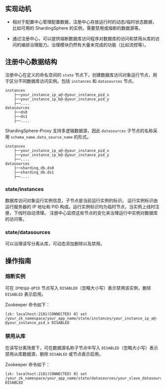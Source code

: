
## 实现动机

- 相对于配置中心管理配置数据，注册中心存放运行时的动态/临时状态数据，比如可用的 ShardingSphere 的实例，需要禁用或熔断的数据源等。

- 通过注册中心，可以提供熔断数据库访问程序对数据库的访问和禁用从库的访问的编排治理能力。治理模块仍然有大量未完成的功能（比如流控等）。

## 注册中心数据结构

注册中心在定义的命名空间的 `state` 节点下，创建数据库访问对象运行节点，用于区分不同数据库访问实例。包括 `instances` 和 `datasources` 节点。

```
instances
    ├──your_instance_ip_a@-@your_instance_pid_x
    ├──your_instance_ip_b@-@your_instance_pid_y
    ├──....
datasources
    ├──ds0
    ├──ds1
    ├──....
```

ShardingSphere-Proxy 支持多逻辑数据源，因此 `datasources` 子节点的名称采用 `schema_name.data_source_name` 的形式。

```
instances
    ├──your_instance_ip_a@-@your_instance_pid_x
    ├──your_instance_ip_b@-@your_instance_pid_y
    ├──....
datasources
    ├──sharding_db.ds0
    ├──sharding_db.ds1
    ├──....
```

### state/instances

数据库访问对象运行实例信息，子节点是当前运行实例的标识。
运行实例标识由运行服务器的 IP 地址和 PID 构成。运行实例标识均为临时节点，当实例上线时注册，下线时自动清理。
注册中心监控这些节点的变化来治理运行中实例对数据库的访问等。

### state/datasources

可以治理读写分离从库，可动态添加删除以及禁用。

## 操作指南

### 熔断实例

可在 `IP地址@-@PID` 节点写入 `DISABLED`（忽略大小写）表示禁用该实例，删除 `DISABLED` 表示启用。

Zookeeper 命令如下：

```
[zk: localhost:2181(CONNECTED) 0] set /your_zk_namespace/your_app_name/state/instances/your_instance_ip_a@-@your_instance_pid_x DISABLED
```

### 禁用从库

在读写分离场景下，可在数据源名称子节点中写入 `DISABLED`（忽略大小写）表示禁用从库数据源，删除 `DISABLED` 或节点表示启用。

Zookeeper 命令如下：

```
[zk: localhost:2181(CONNECTED) 0] set /your_zk_namespace/your_app_name/state/datasources/your_slave_datasource_name DISABLED
```
